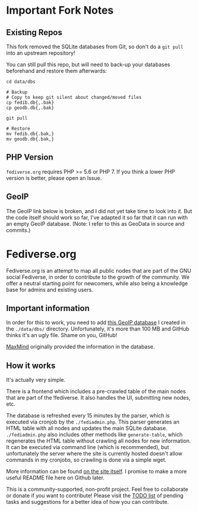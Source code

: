 # Important Fork Notes

## Existing Repos

This fork removed the SQLite databases from Git, so don't do a `git pull`
into an upstream repository!

You can still pull this repo, but will need to back-up your databases
beforehand and restore them afterwards:

    cd data/dbs

    # Backup
    # Copy to keep git silent about changed/moved files
    cp fedib.db{,.bak}
    cp geodb.db{,.bak}

    git pull

    # Restore
    mv fedib.db{.bak,}
    mv geodb.db{.bak,}

## PHP Version

`fediverse.org` requires PHP >= 5.6 or PHP 7. If you think a lower PHP version
is better, please open an Issue.

## GeoIP

The GeoIP link below is broken, and I did not yet take time to look into it.
But the code itself should work so far, I've adapted it so far that it can run
with an empty GeoIP database.
(Note: I refer to this as GeoData in source and commits.)

Fediverse.org
=============

 
 Fediverse.org is an attempt to map all public nodes that are part of the GNU
 social Fediverse, in order to contribute to the growth of the community. We
 offer a neutral starting point for newcomers, while also being a knowledge base
 for admins and existing users.
 
## Important information
 
 In order for this to work, you need to add
 [this GeoIP database](https://mega.nz/#!oEoTAQKa!82TEvs1XP-BFF_Rplqhw09DGnWJ7xkGch0mtd2C3FMQ)
 I created in the `./data/dbs/` directory. Unfortunately, it's more than 100 MB
 and GitHub thinks it's an ugly file. Shame on you, GitHub!
 
 [MaxMind](https://www.maxmind.com/en/home) originally provided the information
 in the database.
 
## How it works
 
 It's actually very simple.
 
 There is a frontend which includes a pre-crawled table of the main nodes that
 are part of the !fediverse. It also handles the UI, submitting new nodes, etc.
 
 The database is refreshed every 15 minutes by the parser, which is executed via
 cronjob by the `./fediadmin.php`. This parser generates an HTML table with all
 nodes and updates the main SQLite database. `./fediadmin.php` also includes
 other methods like `generate-table`, which regenerates the HTML table without
 crawling all nodes for new information. It can be executed via command line
 (which is recommended), but unfortunately the server where the site is
 currently hosted doesn't allow commands in my cronjobs, so crawling is done via
 a simple wget.
 
 More information can be found [on the site itself](http://www.fediverse.org/).
 I promise to make a more useful README file here on Github later.
 
 This is a community-supported, non-profit project. Feel free to collaborate or
 donate if you want to contribute! Please visit the
 [TODO list](http://www.fediverse.org/to-do) of pending tasks and suggestions
 for a better idea of how you can contribute.
